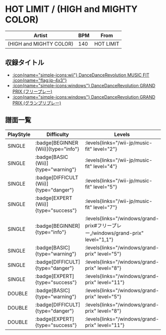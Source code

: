 # HOT LIMIT / (HIGH and MIGHTY COLOR)

|Artist|BPM|From|
|------|---|----|
|(HIGH and MIGHTY COLOR)|140|HOT LIMIT|

## 収録タイトル

- [:icon{name="simple-icons:wii"} DanceDanceRevolution MUSIC FIT :icon{name="flag:jp-4x3"}](/wii-jp/music-fit)
- [:icon{name="simple-icons:windows"} DanceDanceRevolution GRAND PRIX (フリープレー)](/windows/grand-prix#フリープレー)
- [:icon{name="simple-icons:windows"} DanceDanceRevolution GRAND PRIX (グランプリプレー)](/windows/grand-prix)

## 譜面一覧

|PlayStyle|Difficulty|Levels|Notes|Movie|
|---------|----------|------|-----|-----|
|SINGLE| :badge[BEGINNER (Wii)]{type="info"}| :levels{links="/wii-jp/music-fit" level="2"}|80/0||
|SINGLE| :badge[BASIC (Wii)]{type="warning"}| :levels{links="/wii-jp/music-fit" level="4"}|121/18||
|SINGLE| :badge[DIFFICULT (Wii)]{type="danger"}| :levels{links="/wii-jp/music-fit" level="5"}|198/23||
|SINGLE| :badge[EXPERT (Wii)]{type="success"}| :levels{links="/wii-jp/music-fit" level="7"}|284/20||
|SINGLE| :badge[BEGINNER]{type="info"}| :levels{links="/windows/grand-prix#フリープレー,/windows/grand-prix" level="1,1"}|0/0||
|SINGLE| :badge[BASIC]{type="warning"}| :levels{links="/windows/grand-prix" level="5"}|0/0||
|SINGLE| :badge[DIFFICULT]{type="danger"}| :levels{links="/windows/grand-prix" level="8"}|0/0||
|SINGLE| :badge[EXPERT]{type="success"}| :levels{links="/windows/grand-prix" level="11"}|0/0||
|DOUBLE| :badge[BASIC]{type="warning"}| :levels{links="/windows/grand-prix" level="5"}|0/0||
|DOUBLE| :badge[DIFFICULT]{type="danger"}| :levels{links="/windows/grand-prix" level="8"}|0/0||
|DOUBLE| :badge[EXPERT]{type="success"}| :levels{links="/windows/grand-prix" level="11"}|0/0||
